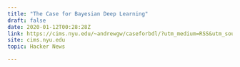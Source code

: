 ```yaml
---
title: "The Case for Bayesian Deep Learning"
draft: false
date: 2020-01-12T00:28:28Z
link: https://cims.nyu.edu/~andrewgw/caseforbdl/?utm_medium=RSS&utm_source=hune
site: cims.nyu.edu
topic: Hacker News  

---
```

